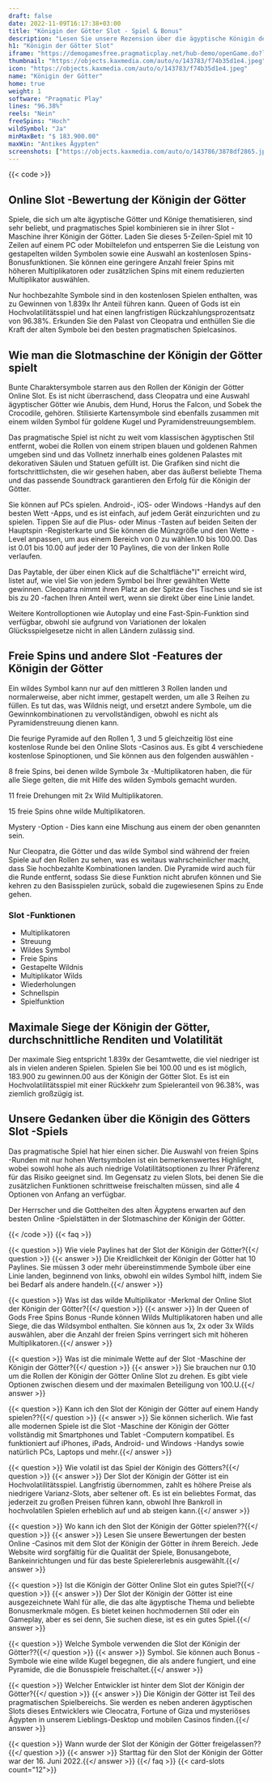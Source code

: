 ```yaml
---
draft: false
date: 2022-11-09T16:17:38+03:00
title: "Königin der Götter Slot - Spiel & Bonus"
description: "Lesen Sie unsere Rezension über die ägyptische Königin der Götter-Online."
h1: "Königin der Götter Slot"
iframe: "https://demogamesfree.pragmaticplay.net/hub-demo/openGame.do?lang=en&cur=USD&websiteUrl=https%3A%2F%2Fclienthub.pragmaticplay.com%2F&gcpif=2273&gameSymbol=vs10egrich&jurisdiction=99&lobbyUrl=https://clienthub.pragmaticplay.com/slots/game-library/"
thumbnail: "https://objects.kaxmedia.com/auto/o/143783/f74b35d1e4.jpeg"
icon: "https://objects.kaxmedia.com/auto/o/143783/f74b35d1e4.jpeg"
name: "Königin der Götter"
home: true
weight: 1
software: "Pragmatic Play"
lines: "96.38%"
reels: "Nein"
freeSpins: "Hoch"
wildSymbol: "Ja"
minMaxBet: "$ 183.900.00"
maxWin: "Antikes Ägypten"
screenshots: ["https://objects.kaxmedia.com/auto/o/143786/3878df2865.jpeg"]
---
```


{{< code >}}<h2>Online Slot -Bewertung der Königin der Götter</h2><p>Spiele, die sich um alte ägyptische Götter und Könige thematisieren, sind sehr beliebt, und pragmatisches Spiel kombinieren sie in ihrer Slot -Maschine ihrer Königin der Götter. Laden Sie dieses 5-Zeilen-Spiel mit 10 Zeilen auf einem PC oder Mobiltelefon und entsperren Sie die Leistung von gestapelten wilden Symbolen sowie eine Auswahl an kostenlosen Spins-Bonusfunktionen. Sie können eine geringere Anzahl freier Spins mit höheren Multiplikatoren oder zusätzlichen Spins mit einem reduzierten Multiplikator auswählen.</p><p>Nur hochbezahlte Symbole sind in den kostenlosen Spielen enthalten, was zu Gewinnen von 1.839x Ihr Anteil führen kann. Queen of Gods ist ein Hochvolatilitätsspiel und hat einen langfristigen Rückzahlungsprozentsatz von 96.38%. Erkunden Sie den Palast von Cleopatra und enthüllen Sie die Kraft der alten Symbole bei den besten pragmatischen Spielcasinos.</p><h2>Wie man die Slotmaschine der Königin der Götter spielt</h2><p>Bunte Charaktersymbole starren aus den Rollen der Königin der Götter Online Slot. Es ist nicht überraschend, dass Cleopatra und eine Auswahl ägyptischer Götter wie Anubis, dem Hund, Horus the Falcon, und Sobek the Crocodile, gehören. Stilisierte Kartensymbole sind ebenfalls zusammen mit einem wilden Symbol für goldene Kugel und Pyramidenstreuungsemblem.</p><p>Das pragmatische Spiel ist nicht zu weit vom klassischen ägyptischen Stil entfernt, wobei die Rollen von einem stripen blauen und goldenen Rahmen umgeben sind und das Vollnetz innerhalb eines goldenen Palastes mit dekorativen Säulen und Statuen gefüllt ist. Die Grafiken sind nicht die fortschrittlichsten, die wir gesehen haben, aber das äußerst beliebte Thema und das passende Soundtrack garantieren den Erfolg für die Königin der Götter.</p><p>Sie können auf PCs spielen. Android-, iOS- oder Windows -Handys auf den besten Wett -Apps, und es ist einfach, auf jedem Gerät einzurichten und zu spielen. Tippen Sie auf die Plus- oder Minus -Tasten auf beiden Seiten der Hauptspin -Registerkarte und Sie können die Münzgröße und den Wette -Level anpassen, um aus einem Bereich von 0 zu wählen.10 bis 100.00. Das ist 0.01 bis 10.00 auf jeder der 10 Paylines, die von der linken Rolle verlaufen.</p><p>Das Paytable, der über einen Klick auf die Schaltfläche"I" erreicht wird, listet auf, wie viel Sie von jedem Symbol bei Ihrer gewählten Wette gewinnen. Cleopatra nimmt ihren Platz an der Spitze des Tisches und sie ist bis zu 20 -fachen Ihren Anteil wert, wenn sie direkt über eine Linie landet.</p><p>Weitere Kontrolloptionen wie Autoplay und eine Fast-Spin-Funktion sind verfügbar, obwohl sie aufgrund von Variationen der lokalen Glücksspielgesetze nicht in allen Ländern zulässig sind.</p><h2>Freie Spins und andere Slot -Features der Königin der Götter</h2><p>Ein wildes Symbol kann nur auf den mittleren 3 Rollen landen und normalerweise, aber nicht immer, gestapelt werden, um alle 3 Reihen zu füllen. Es tut das, was Wildnis neigt, und ersetzt andere Symbole, um die Gewinnkombinationen zu vervollständigen, obwohl es nicht als Pyramidenstreuung dienen kann.</p><p>Die feurige Pyramide auf den Rollen 1, 3 und 5 gleichzeitig löst eine kostenlose Runde bei den Online Slots -Casinos aus. Es gibt 4 verschiedene kostenlose Spinoptionen, und Sie können aus den folgenden auswählen -</p><p>8 freie Spins, bei denen wilde Symbole 3x -Multiplikatoren haben, die für alle Siege gelten, die mit Hilfe des wilden Symbols gemacht wurden.</p><p>11 freie Drehungen mit 2x Wild Multiplikatoren.</p><p>15 freie Spins ohne wilde Multiplikatoren.</p><p>Mystery -Option - Dies kann eine Mischung aus einem der oben genannten sein.</p><p>Nur Cleopatra, die Götter und das wilde Symbol sind während der freien Spiele auf den Rollen zu sehen, was es weitaus wahrscheinlicher macht, dass Sie hochbezahlte Kombinationen landen. Die Pyramide wird auch für die Runde entfernt, sodass Sie diese Funktion nicht abrufen können und Sie kehren zu den Basisspielen zurück, sobald die zugewiesenen Spins zu Ende gehen.</p><h3>
Slot -Funktionen</h3><ul>
<li></span>
Multiplikatoren</li>
<li></span>
Streuung</li>
<li></span>
Wildes Symbol</li>
<li></span>
Freie Spins</li>
<li></span>
Gestapelte Wildnis</li>
<li></span>
Multiplikator Wilds</li>
<li></span>
Wiederholungen</li>
<li></span>
Schnellspin</li>
<li></span>
Spielfunktion</li></ul><h2>Maximale Siege der Königin der Götter, durchschnittliche Renditen und Volatilität</h2><p>Der maximale Sieg entspricht 1.839x der Gesamtwette, die viel niedriger ist als in vielen anderen Spielen. Spielen Sie bei 100.00 und es ist möglich, 183.900 zu gewinnen.00 aus der Königin der Götter Slot. Es ist ein Hochvolatilitätsspiel mit einer Rückkehr zum Spieleranteil von 96.38%, was ziemlich großzügig ist.</p><h2>Unsere Gedanken über die Königin des Götters Slot -Spiels</h2><p>Das pragmatische Spiel hat hier einen sicher. Die Auswahl von freien Spins -Runden mit nur hohen Wertsymbolen ist ein bemerkenswertes Highlight, wobei sowohl hohe als auch niedrige Volatilitätsoptionen zu Ihrer Präferenz für das Risiko geeignet sind. Im Gegensatz zu vielen Slots, bei denen Sie die zusätzlichen Funktionen schrittweise freischalten müssen, sind alle 4 Optionen von Anfang an verfügbar.</p><p>Der Herrscher und die Gottheiten des alten Ägyptens erwarten auf den besten Online -Spielstätten in der Slotmaschine der Königin der Götter.</p>
{{< /code >}}
{{< faq >}}

{{< question >}} Wie viele Paylines hat der Slot der Königin der Götter?{{</ question >}}
{{< answer >}} Die Kreidlichkeit der Königin der Götter hat 10 Paylines. Sie müssen 3 oder mehr übereinstimmende Symbole über eine Linie landen, beginnend von links, obwohl ein wildes Symbol hilft, indem Sie bei Bedarf als andere handeln.{{</ answer >}}

{{< question >}} Was ist das wilde Multiplikator -Merkmal der Online Slot der Königin der Götter?{{</ question >}}
{{< answer >}} In der Queen of Gods Free Spins Bonus -Runde können Wilds Multiplikatoren haben und alle Siege, die das Wildsymbol enthalten. Sie können aus 1x, 2x oder 3x Wilds auswählen, aber die Anzahl der freien Spins verringert sich mit höheren Multiplikatoren.{{</ answer >}}

{{< question >}} Was ist die minimale Wette auf der Slot -Maschine der Königin der Götter?{{</ question >}}
{{< answer >}} Sie brauchen nur 0.10 um die Rollen der Königin der Götter Online Slot zu drehen. Es gibt viele Optionen zwischen diesem und der maximalen Beteiligung von 100.U.{{</ answer >}}

{{< question >}} Kann ich den Slot der Königin der Götter auf einem Handy spielen??{{</ question >}}
{{< answer >}} Sie können sicherlich. Wie fast alle modernen Spiele ist die Slot -Maschine der Königin der Götter vollständig mit Smartphones und Tablet -Computern kompatibel. Es funktioniert auf iPhones, iPads, Android- und Windows -Handys sowie natürlich PCs, Laptops und mehr.{{</ answer >}}

{{< question >}} Wie volatil ist das Spiel der Königin des Götters?{{</ question >}}
{{< answer >}} Der Slot der Königin der Götter ist ein Hochvolatilitätsspiel. Langfristig übernommen, zahlt es höhere Preise als niedrigere Varianz-Slots, aber seltener oft. Es ist ein beliebtes Format, das jederzeit zu großen Preisen führen kann, obwohl Ihre Bankroll in hochvolatilen Spielen erheblich auf und ab steigen kann.{{</ answer >}}

{{< question >}} Wo kann ich den Slot der Königin der Götter spielen??{{</ question >}}
{{< answer >}} Lesen Sie unsere Bewertungen der besten Online -Casinos mit dem Slot der Königin der Götter in ihrem Bereich. Jede Website wird sorgfältig für die Qualität der Spiele, Bonusangebote, Bankeinrichtungen und für das beste Spielererlebnis ausgewählt.{{</ answer >}}

{{< question >}} Ist die Königin der Götter Online Slot ein gutes Spiel?{{</ question >}}
{{< answer >}} Der Slot der Königin der Götter ist eine ausgezeichnete Wahl für alle, die das alte ägyptische Thema und beliebte Bonusmerkmale mögen. Es bietet keinen hochmodernen Stil oder ein Gameplay, aber es sei denn, Sie suchen diese, ist es ein gutes Spiel.{{</ answer >}}

{{< question >}} Welche Symbole verwenden die Slot der Königin der Götter??{{</ question >}}
{{< answer >}} Symbol. Sie können auch Bonus -Symbole wie eine wilde Kugel begegnen, die als andere fungiert, und eine Pyramide, die die Bonusspiele freischaltet.{{</ answer >}}

{{< question >}} Welcher Entwickler ist hinter dem Slot der Königin der Götter?{{</ question >}}
{{< answer >}} Die Königin der Götter ist Teil des pragmatischen Spielbereichs. Sie werden es neben anderen ägyptischen Slots dieses Entwicklers wie Cleocatra, Fortune of Giza und mysteriöses Ägypten in unserem Lieblings-Desktop und mobilen Casinos finden.{{</ answer >}}

{{< question >}} Wann wurde der Slot der Königin der Götter freigelassen??{{</ question >}}
{{< answer >}} Starttag für den Slot der Königin der Götter war der 16. Juni 2022.{{</ answer >}}
{{</ faq >}}
{{< card-slots count="12">}}